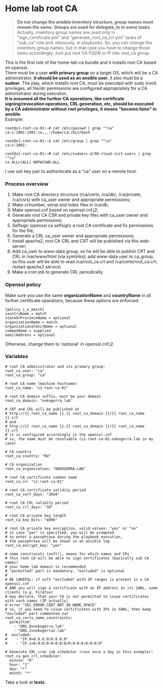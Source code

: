 # Home lab root CA
> **Do not change the ansible inventory structure, group names must remain the same. Groups are used for delegate_to in some tasks**. Actually, inventory group names are used only in "sign_certificate.yml" and "generate_root_ca_crl.yml" tasks of "sub_ca" role and, obviously, in playbooks. So, you can change the inventory group names, but in that case you have to change those tasks accordingly.
> Just put root CA FQDN or IP into root_ca group.

This is the first role of the home-lab-ca bundle and it installs root CA based on openssl.<br />
There must be a user **with primary group** on a target OS, which will be a CA administrator, **it should be used as an ansible user**, it also must be a **sudoer**. The play, which installs root CA, must be executed with sudo (root) privileges, all file/dir permissions are configured appropriately for a CA administrator during execution.<br />
**It is assumed all the further CA operations, like certificate signing/revocation operations, CRL generation, etc, should be executed by a CA administrator without root privileges, it means "become:false" in ansible.**<br />
Example:
```
root@s1-root-ca-01:~# cat /etc/passwd | grep "^ca"
ca:x:1001:1001:ca,,,:/home/ca:/bin/bash

root@s1-root-ca-01:~$ cat /etc/group | grep "^ca"
ca:x:1001:

root@s1-root-ca-01:~# cat /etc/sudoers.d/90-cloud-init-users | grep "^ca"
ca ALL=(ALL) NOPASSWD:ALL
```
I use ssh key pair to authenticate as a "ca" user on a remote host.
### Process overview
1. Make root CA directory structure (/ca/certs, /ca/db/, /ca/private, /ca/csrs) with ca_user owner and appropriate permissions;
2. Make crlnumber, serial and index files in /ca/db;
3. Make openssl.cnf based on openssl.cnf.j2;
4. Generate root CA CSR and private key files with ca_user owner and appropriate permissions;
5. Selfsign (openssl ca selfsign) a root CA certificate and fix permissions for the file;
6. Generate a CRL ca_user owner and appropriate permissions;
7. Install apache2, root CA CRL and CRT will be published via this web-server;
8. Add ca_user to www-data group, so he will be able to publish CRT and CRL in /var/www/html (via symlinks); add www-data user to ca_group, so this user will be able to read /ca/root_ca.crl and /ca/certs/root_ca.crt; restart apache2 service;
9. Make a cron job to generate CRL periodically.
### Openssl policy
Make sure you use the same **organizationName** and **countryName** in all further certificate operations, because these options are enforced:
```
[policy_c_o_match]
countryName = match
stateOrProvinceName = optional
organizationName = match
organizationalUnitName = optional
commonName = supplied
emailAddress = optional
```
Otherwise, change them to 'optional' in openssl.cnf.j2.
### Variables
```
# root CA administrator and its primary group:
root_ca_user: "ca"
root_ca_group: "ca"

# root CA name (machine hostname)
root_ca_name: "s1-root-ca-01"

# root CA domain suffix, must be your domain
root_ca_domain: "nokogerra.lab"

# CRT and CRL will be published at 
# http://{{ root_ca_name }}.{{ root_ca_domain }}/{{ root_ca_name }}.crt
# and
# http://{{ root_ca_name }}.{{ root_ca_domain }}/{{ root_ca_name }}.crt
# it is configured accordingly in the openssl.cnf
# so, the name must be resolvable (s1-root-ca-01.nokogerra.lab in my case)

# CA country
root_ca_country: "RU"

# CA organization 
root_ca_organization: "NOKOGERRA-LAB"

# root CA certificate common name
root_ca_cn: "s1-root-ca-01"

# root CA certificate validity period
root_ca_cert_days: "3650"

# root CA CRL validity period
root_ca_crl_days: "30"

# root CA private key length
root_ca_key_bits: "4096"

# root CA private key encryption, valid values: "yes" or "no"
# in case "yes" is specified, you will be prompted
# to enter a passphrase during the playbook execution,
# the passphrase will be shown in an ansible log
root_ca_encrypt_key: "yes"

# name constraints (soft!), means for which names and IPs
# this root CA will be able to sign certificates (basically sub CA names)
# your home lab domain is recommended
# "permitted" part is mandatory, "excluded" is optional
#
# BE CAREFUL: if soft "excluded" with IP ranges is present in a CA openssl.cnf
# AND you will sign a certificate with an IP address in its SANs, some clients (e.g. Firefox)
# may declare, that your CA is not permitted to issue certificates with such names (IP actually)
# error "SEC_ERROR_CERT_NOT_IN_NAME_SPACE"
# so, if you need to issue certificates with IPs in SANs, then keep "excluded" part commented out
root_ca_certs_name_constraints:
  permitted:
    - "DNS.0=nokogerra.lab"
    - "DNS.1=nokogerra2.lab"
#  excluded:
#    - "IP.0=0.0.0.0/0.0.0.0"
#    - "IP.1=0:0:0:0:0:0:0:0/0:0:0:0:0:0:0:0"

# Generate CRL cron job scheduler (runs once a day in this example):
root_ca_gen_crl_scheduler:
  minute: "0"
  hour: "1"
  day: "*"
  month: "*"
```
Take a look at **tests**.
